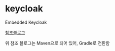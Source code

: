 # keycloak
Embedded Keycloak

[참조블로그](https://www.baeldung.com/keycloak-embedded-in-spring-boot-app)

위 참조 블로그는 Maven으로 되어 있어, Gradle로 전환함
